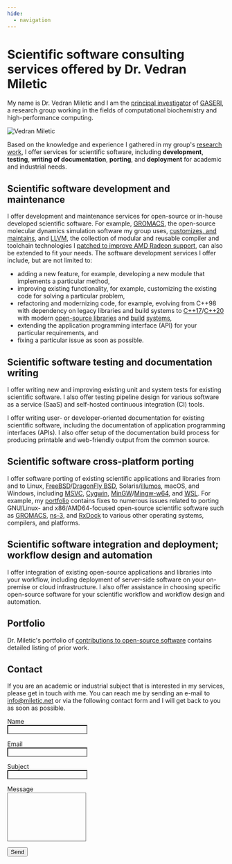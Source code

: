 ```yaml
---
hide:
  - navigation
---
```


# Scientific software consulting services offered by Dr. Vedran Miletic

My name is Dr. Vedran Miletic and I am the [principal investigator](https://group.miletic.net/en/people/principal-investigator/) of [GASERI](https://group.miletic.net/en/), a research group working in the fields of computational biochemistry and high-performance computing.

![Vedran Miletic](https://vedran.miletic.net/images/vm.jpg)

Based on the knowledge and experience I gathered in my group's [research](https://group.miletic.net/en/projects/) [work](https://group.miletic.net/en/publications/), I offer services for scientific software, including **development**, **testing**, **writing of documentation**, **porting**, and **deployment** for academic and industrial needs.

## Scientific software development and maintenance

I offer development and maintenance services for open-source or in-house developed scientific software. For example, [GROMACS](https://www.gromacs.org/), the open-source molecular dynamics simulation software my group uses, [customizes, and maintains](https://group.miletic.net/en/people/principal-investigator/#gromacs), and [LLVM](https://llvm.org/), the collection of modular and reusable compiler and toolchain technologies I [patched to improve AMD Radeon support](https://group.miletic.net/en/people/principal-investigator/#llvm), can also be extended to fit your needs. The software development services I offer include, but are not limited to:

- adding a new feature, for example, developing a new module that implements a particular method,
- improving existing functionality, for example, customizing the existing code for solving a particular problem,
- refactoring and modernizing code, for example, evolving from C++98 with dependency on legacy libraries and build systems to [C++17](https://en.cppreference.com/w/cpp/17)/[C++20](https://en.cppreference.com/w/cpp/20) with modern [open-source libraries](https://en.cppreference.com/w/cpp/links/libs) and [build](https://cmake.org/) [systems](https://mesonbuild.com/),
- extending the application programming interface (API) for your particular requirements, and
- fixing a particular issue as soon as possible.

## Scientific software testing and documentation writing

I offer writing new and improving existing unit and system tests for existing scientific software. I also offer testing pipeline design for various software as a service (SaaS) and self-hosted continuous integration (CI) tools.

I offer writing user- or developer-oriented documentation for existing scientific software, including the documentation of application programming interfaces (APIs). I also offer setup of the documentation build process for producing printable and web-friendly output from the common source.

## Scientific software cross-platform porting

I offer software porting of existing scientific applications and libraries from and to Linux, [FreeBSD](https://www.freebsd.org/)/[DragonFly BSD](https://www.dragonflybsd.org/), Solaris/[illumos](https://illumos.org/), macOS, and Windows, including [MSVC](https://visualstudio.microsoft.com/vs/features/cplusplus/), [Cygwin](https://www.cygwin.com/), [MinGW](https://osdn.net/projects/mingw/)/[Mingw-w64](https://www.mingw-w64.org/), and [WSL](https://apps.microsoft.com/store/detail/windows-subsystem-for-linux/9P9TQF7MRM4R). For example, my [portfolio](https://group.miletic.net/en/people/principal-investigator/#open-source-software-contributions) contains fixes to numerous issues related to porting GNU/Linux- and x86/AMD64-focused open-source scientific software such as [GROMACS](https://www.gromacs.org/), [ns-3](https://www.nsnam.org/), and [RxDock](https://rxdock.gitlab.io/) to various other operating systems, compilers, and platforms.

## Scientific software integration and deployment; workflow design and automation

I offer integration of existing open-source applications and libraries into your workflow, including deployment of server-side software on your on-premise or cloud infrastructure. I also offer assistance in choosing specific open-source software for your scientific workflow and workflow design and automation.

## Portfolio

Dr. Miletic's portfolio of [contributions to open-source software](https://group.miletic.net/en/people/principal-investigator/#open-source-software-contributions) contains detailed listing of prior work.

## Contact

If you are an academic or industrial subject that is interested in my services, please get in touch with me. You can reach me by sending an e-mail to <info@miletic.net> or via the following contact form and I will get back to you as soon as possible.

<form action="https://formspree.io/f/xdovkkwr" method="POST">
    <p>
        <label for="name">Name</label><br>
        <input type="text" name="name" class="md-input md-input--stretch" style="color: var(--md-default-fg-color); background-color: var(--md-default-bg-color)" required>
    </p>
    <p>
        <label for="email">Email</label><br>
        <input type="email" name="email" class="md-input md-input--stretch" style="color: var(--md-default-fg-color); background-color: var(--md-default-bg-color)" required>
    </p>
    <p>
        <label for="subject">Subject</label><br>
        <input type="text" name="subject" class="md-input md-input--stretch" style="color: var(--md-default-fg-color); background-color: var(--md-default-bg-color)" required>
    </p>
    <p>
        <label for="message">Message</label><br>
        <textarea name="message" class="md-input md-input--stretch" style="color: var(--md-default-fg-color); background-color: var(--md-default-bg-color); height: 7rem; outline: none; resize: none" required></textarea>
    </p>
    <input type="text" name="_gotcha" style="display: none">
    <button type="submit" class="md-button md-button--primary">Send</button>
</form>
